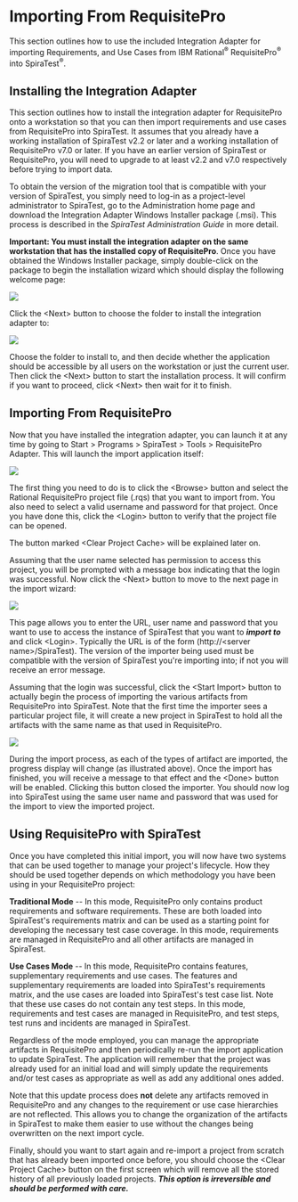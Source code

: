 # Importing From RequisitePro

This section outlines how to use the included Integration Adapter for
importing Requirements, and Use Cases from IBM Rational<sup>®</sup>
RequisitePro<sup>®</sup> into SpiraTest<sup>®</sup>.

## Installing the Integration Adapter

This section outlines how to install the integration adapter for
RequisitePro onto a workstation so that you can then import requirements
and use cases from RequisitePro into SpiraTest. It assumes that you
already have a working installation of SpiraTest v2.2 or later and a
working installation of RequisitePro v7.0 or later. If you have an
earlier version of SpiraTest or RequisitePro, you will need to upgrade
to at least v2.2 and v7.0 respectively before trying to import data.

To obtain the version of the migration tool that is compatible with your
version of SpiraTest, you simply need to log-in as a project-level
administrator to SpiraTest, go to the Administration home page and
download the Integration Adapter Windows Installer package (.msi). This
process is described in the *SpiraTest Administration Guide* in more
detail.

**Important: You must install the integration adapter on
the same workstation that has the installed copy of RequisitePro**. Once
you have obtained the Windows Installer package, simply double-click on
the package to begin the installation wizard which should display the
following welcome page:

 ![](img/Importing_From_RequisitePro_5.png)
 


Click the <Next\> button to choose the folder to install the
integration adapter to:

 ![](img/Importing_From_RequisitePro_6.png)
 


Choose the folder to install to, and then decide whether the application
should be accessible by all users on the workstation or just the current
user. Then click the <Next\> button to start the installation process.
It will confirm if you want to proceed, click <Next\> then wait for it
to finish.

## Importing From RequisitePro

Now that you have installed the integration adapter, you can launch it
at any time by going to Start \> Programs \> SpiraTest \> Tools \>
RequisitePro Adapter. This will launch the import application itself:

![](img/Importing_From_RequisitePro_7.png)


The first thing you need to do is to click the <Browse\> button and
select the Rational RequisitePro project file (.rqs) that you want to
import from. You also need to select a valid username and password for
that project. Once you have done this, click the <Login\> button to
verify that the project file can be opened.

The button marked <Clear Project Cache\> will be explained later on.

Assuming that the user name selected has permission to access this
project, you will be prompted with a message box indicating that the
login was successful. Now click the <Next\> button to move to the next
page in the import wizard:

 ![](img/Importing_From_RequisitePro_8.png)


This page allows you to enter the URL, user name and password that you
want to use to access the instance of SpiraTest that you want to
***import to*** and click <Login\>. Typically the URL is of the form
(http://<server name\>/SpiraTest). The version of the importer being
used must be compatible with the version of SpiraTest you're importing
into; if not you will receive an error message.

Assuming that the login was successful, click the <Start Import\>
button to actually begin the process of importing the various artifacts
from RequisitePro into SpiraTest. Note that the first time the importer
sees a particular project file, it will create a new project in
SpiraTest to hold all the artifacts with the same name as that used in
RequisitePro.

![](img/Importing_From_RequisitePro_9.png)



During the import process, as each of the types of artifact are
imported, the progress display will change (as illustrated above). Once
the import has finished, you will receive a message to that effect and
the <Done\> button will be enabled. Clicking this button closed the
importer. You should now log into SpiraTest using the same user name and
password that was used for the import to view the imported project.

## Using RequisitePro with SpiraTest

Once you have completed this initial import, you will now have two
systems that can be used together to manage your project's lifecycle.
How they should be used together depends on which methodology you have
been using in your RequisitePro project:

**Traditional Mode** -- In this mode, RequisitePro only contains product
requirements and software requirements. These are both loaded into
SpiraTest's requirements matrix and can be used as a starting point for
developing the necessary test case coverage. In this mode, requirements
are managed in RequisitePro and all other artifacts are managed in
SpiraTest.

**Use Cases Mode** -- In this mode, RequisitePro contains features,
supplementary requirements and use cases. The features and supplementary
requirements are loaded into SpiraTest's requirements matrix, and the
use cases are loaded into SpiraTest's test case list. Note that these
use cases do not contain any test steps. In this mode, requirements and
test cases are managed in RequisitePro, and test steps, test runs and
incidents are managed in SpiraTest.

Regardless of the mode employed, you can manage the appropriate
artifacts in RequisitePro and then periodically re-run the import
application to update SpiraTest. The application will remember that the
project was already used for an initial load and will simply update the
requirements and/or test cases as appropriate as well as add any
additional ones added.

Note that this update process does **not** delete any artifacts removed
in RequisitePro and any changes to the requirement or use case
hierarchies are not reflected. This allows you to change the
organization of the artifacts in SpiraTest to make them easier to use
without the changes being overwritten on the next import cycle.

Finally, should you want to start again and re-import a project from
scratch that has already been imported once before, you should choose
the <Clear Project Cache\> button on the first screen which will remove
all the stored history of all previously loaded projects. ***This option
is irreversible and should be performed with care.***

